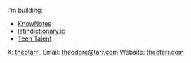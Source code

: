 I'm building:
- [KnowNotes](https://knownotes.ai)
- [latindictionary.io](https://latindictionary.io)
- [Teen Talent](https://teentalent.co)

X: [theotarr_](https://x.com/theotarr_)
Email: theodore@tarr.com
Website: [theotarr.com](https://theotarr.com)
